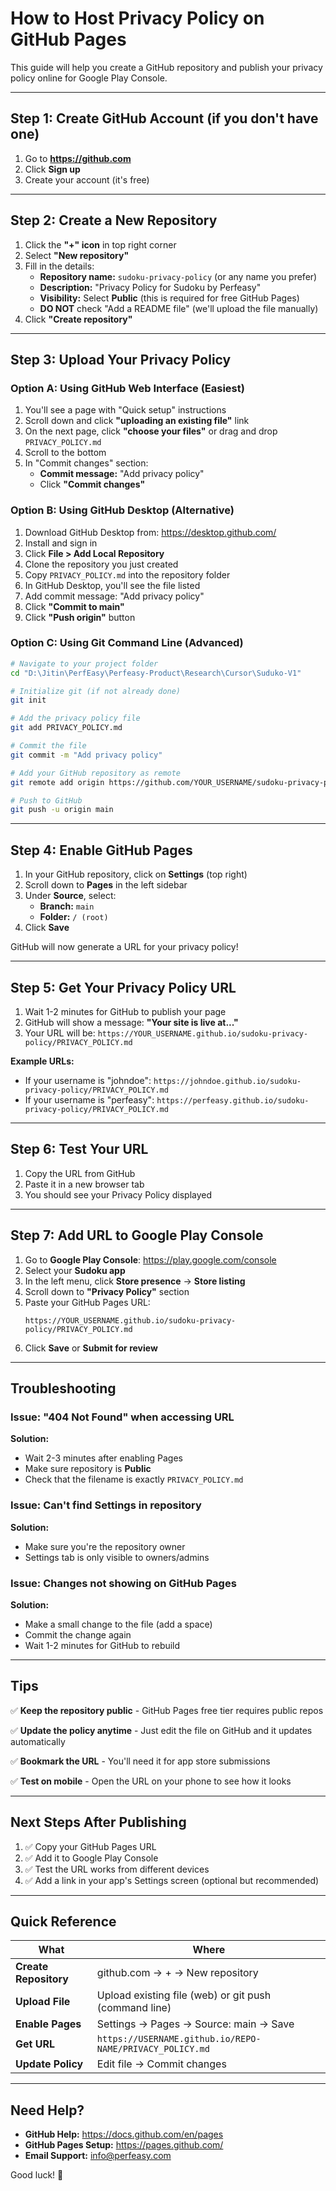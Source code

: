 # How to Host Privacy Policy on GitHub Pages

This guide will help you create a GitHub repository and publish your privacy policy online for Google Play Console.

---

## Step 1: Create GitHub Account (if you don't have one)

1. Go to **https://github.com**
2. Click **Sign up**
3. Create your account (it's free)

---

## Step 2: Create a New Repository

1. Click the **"+" icon** in top right corner
2. Select **"New repository"**
3. Fill in the details:
   - **Repository name:** `sudoku-privacy-policy` (or any name you prefer)
   - **Description:** "Privacy Policy for Sudoku by Perfeasy"
   - **Visibility:** Select **Public** (this is required for free GitHub Pages)
   - **DO NOT** check "Add a README file" (we'll upload the file manually)
4. Click **"Create repository"**

---

## Step 3: Upload Your Privacy Policy

### Option A: Using GitHub Web Interface (Easiest)

1. You'll see a page with "Quick setup" instructions
2. Scroll down and click **"uploading an existing file"** link
3. On the next page, click **"choose your files"** or drag and drop `PRIVACY_POLICY.md`
4. Scroll to the bottom
5. In "Commit changes" section:
   - **Commit message:** "Add privacy policy"
   - Click **"Commit changes"**

### Option B: Using GitHub Desktop (Alternative)

1. Download GitHub Desktop from: https://desktop.github.com/
2. Install and sign in
3. Click **File > Add Local Repository**
4. Clone the repository you just created
5. Copy `PRIVACY_POLICY.md` into the repository folder
6. In GitHub Desktop, you'll see the file listed
7. Add commit message: "Add privacy policy"
8. Click **"Commit to main"**
9. Click **"Push origin"** button

### Option C: Using Git Command Line (Advanced)

```bash
# Navigate to your project folder
cd "D:\Jitin\PerfEasy\Perfeasy-Product\Research\Cursor\Suduko-V1"

# Initialize git (if not already done)
git init

# Add the privacy policy file
git add PRIVACY_POLICY.md

# Commit the file
git commit -m "Add privacy policy"

# Add your GitHub repository as remote
git remote add origin https://github.com/YOUR_USERNAME/sudoku-privacy-policy.git

# Push to GitHub
git push -u origin main
```

---

## Step 4: Enable GitHub Pages

1. In your GitHub repository, click on **Settings** (top right)
2. Scroll down to **Pages** in the left sidebar
3. Under **Source**, select:
   - **Branch:** `main`
   - **Folder:** `/ (root)`
4. Click **Save**

GitHub will now generate a URL for your privacy policy!

---

## Step 5: Get Your Privacy Policy URL

1. Wait 1-2 minutes for GitHub to publish your page
2. GitHub will show a message: **"Your site is live at..."**
3. Your URL will be: `https://YOUR_USERNAME.github.io/sudoku-privacy-policy/PRIVACY_POLICY.md`

**Example URLs:**
- If your username is "johndoe": `https://johndoe.github.io/sudoku-privacy-policy/PRIVACY_POLICY.md`
- If your username is "perfeasy": `https://perfeasy.github.io/sudoku-privacy-policy/PRIVACY_POLICY.md`

---

## Step 6: Test Your URL

1. Copy the URL from GitHub
2. Paste it in a new browser tab
3. You should see your Privacy Policy displayed

---

## Step 7: Add URL to Google Play Console

1. Go to **Google Play Console**: https://play.google.com/console
2. Select your **Sudoku app**
3. In the left menu, click **Store presence** → **Store listing**
4. Scroll down to **"Privacy Policy"** section
5. Paste your GitHub Pages URL:
   ```
   https://YOUR_USERNAME.github.io/sudoku-privacy-policy/PRIVACY_POLICY.md
   ```
6. Click **Save** or **Submit for review**

---

## Troubleshooting

### Issue: "404 Not Found" when accessing URL
**Solution:** 
- Wait 2-3 minutes after enabling Pages
- Make sure repository is **Public**
- Check that the filename is exactly `PRIVACY_POLICY.md`

### Issue: Can't find Settings in repository
**Solution:**
- Make sure you're the repository owner
- Settings tab is only visible to owners/admins

### Issue: Changes not showing on GitHub Pages
**Solution:**
- Make a small change to the file (add a space)
- Commit the change again
- Wait 1-2 minutes for GitHub to rebuild

---

## Tips

✅ **Keep the repository public** - GitHub Pages free tier requires public repos

✅ **Update the policy anytime** - Just edit the file on GitHub and it updates automatically

✅ **Bookmark the URL** - You'll need it for app store submissions

✅ **Test on mobile** - Open the URL on your phone to see how it looks

---

## Next Steps After Publishing

1. ✅ Copy your GitHub Pages URL
2. ✅ Add it to Google Play Console
3. ✅ Test the URL works from different devices
4. ✅ Add a link in your app's Settings screen (optional but recommended)

---

## Quick Reference

| What | Where |
|------|-------|
| **Create Repository** | github.com → + → New repository |
| **Upload File** | Upload existing file (web) or git push (command line) |
| **Enable Pages** | Settings → Pages → Source: main → Save |
| **Get URL** | `https://USERNAME.github.io/REPO-NAME/PRIVACY_POLICY.md` |
| **Update Policy** | Edit file → Commit changes |

---

## Need Help?

- **GitHub Help:** https://docs.github.com/en/pages
- **GitHub Pages Setup:** https://pages.github.com/
- **Email Support:** info@perfeasy.com

Good luck! 🚀


